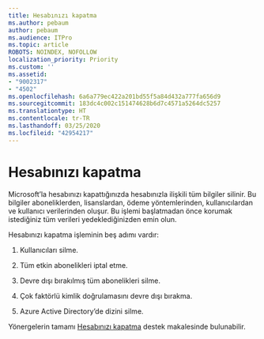 ```yaml
---
title: Hesabınızı kapatma
ms.author: pebaum
author: pebaum
ms.audience: ITPro
ms.topic: article
ROBOTS: NOINDEX, NOFOLLOW
localization_priority: Priority
ms.custom: ''
ms.assetid:
- "9002317"
- "4502"
ms.openlocfilehash: 6a6a779ec422a201bd55f5a84d432a777fa656d9
ms.sourcegitcommit: 183dc4c002c151474628b6d7c4571a5264dc5257
ms.translationtype: HT
ms.contentlocale: tr-TR
ms.lasthandoff: 03/25/2020
ms.locfileid: "42954217"
---
```

# <a name="how-to-close-your-account"></a>Hesabınızı kapatma

Microsoft’la hesabınızı kapattığınızda hesabınızla ilişkili tüm bilgiler silinir. Bu bilgiler aboneliklerden, lisanslardan, ödeme yöntemlerinden, kullanıcılardan ve kullanıcı verilerinden oluşur. Bu işlemi başlatmadan önce korumak istediğiniz tüm verileri yedeklediğinizden emin olun.

Hesabınızı kapatma işleminin beş adımı vardır:

1. Kullanıcıları silme.

2. Tüm etkin abonelikleri iptal etme.

3. Devre dışı bırakılmış tüm abonelikleri silme.

4. Çok faktörlü kimlik doğrulamasını devre dışı bırakma.

5. Azure Active Directory’de dizini silme.

Yönergelerin tamamı [Hesabınızı kapatma](https://docs.microsoft.com/microsoft-365/commerce/close-your-account) destek makalesinde bulunabilir.
